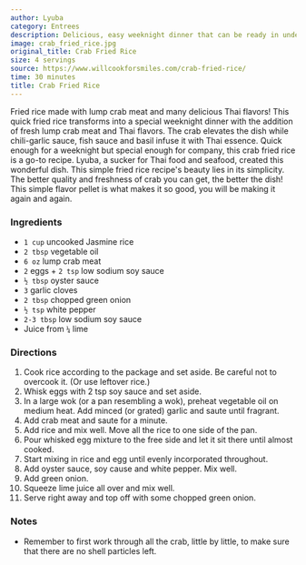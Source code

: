 ```yaml
---
author: Lyuba
category: Entrees
description: Delicious, easy weeknight dinner that can be ready in under 30 minutes.
image: crab_fried_rice.jpg
original_title: Crab Fried Rice
size: 4 servings
source: https://www.willcookforsmiles.com/crab-fried-rice/
time: 30 minutes
title: Crab Fried Rice
---
```


Fried rice made with lump crab meat and many delicious Thai flavors! This quick fried rice transforms into a special weeknight dinner with the addition of fresh lump crab meat and Thai flavors. The crab elevates the dish while chili-garlic sauce, fish sauce and basil infuse it with Thai essence. Quick enough for a weeknight but special enough for company, this crab fried rice is a go-to recipe. Lyuba, a sucker for Thai food and seafood, created this wonderful dish. This simple fried rice recipe's beauty lies in its simplicity. The better quality and freshness of crab you can get, the better the dish! This simple flavor pellet is what makes it so good, you will be making it again and again.

### Ingredients

* `1 cup` uncooked Jasmine rice
* `2 tbsp` vegetable oil
* `6 oz` lump crab meat
* `2` eggs + `2 tsp` low sodium soy sauce
* `½ tbsp` oyster sauce
* `3` garlic cloves
* `2 tbsp` chopped green onion
* `½ tsp` white pepper
* `2-3 tbsp` low sodium soy sauce
* Juice from `¼` lime

### Directions

1. Cook rice according to the package and set aside. Be careful not to overcook it. (Or use leftover rice.)
2. Whisk eggs with 2 tsp soy sauce and set aside.
3. In a large wok (or a pan resembling a wok), preheat vegetable oil on medium heat. Add minced (or grated) garlic and saute until fragrant.
4. Add crab meat and saute for a minute.
5. Add rice and mix well. Move all the rice to one side of the pan.
6. Pour whisked egg mixture to the free side and let it sit there until almost cooked.
7. Start mixing in rice and egg until evenly incorporated throughout.
8. Add oyster sauce, soy cause and white pepper. Mix well.
9. Add green onion.
10. Squeeze lime juice all over and mix well.
11. Serve right away and top off with some chopped green onion.

### Notes

- Remember to first work through all the crab, little by little, to make sure that there are no shell particles left.